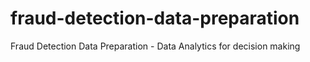 # fraud-detection-data-preparation
Fraud Detection Data Preparation - Data Analytics for decision making 
